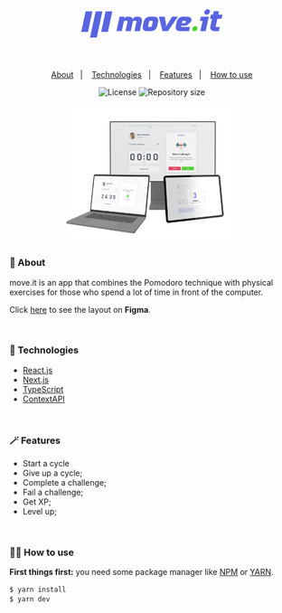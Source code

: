 <br>

<h1 align="center">
    <img alt="Move.it logo" title="Move.it" src="public/logo-full.svg" width="250px" />
</h1>

<br>

<p align="center">
  <a href="#-About">About</a>&nbsp;&nbsp;&nbsp;|&nbsp;&nbsp;&nbsp;
  <a href="#-Technologies">Technologies</a>&nbsp;&nbsp;&nbsp;|&nbsp;&nbsp;&nbsp;
  <a href="#-Features">Features</a>&nbsp;&nbsp;&nbsp;|&nbsp;&nbsp;&nbsp;
  <a href="#-How-to-use">How to use</a>
</p>

<p align="center">
  <img alt="License" src="https://img.shields.io/static/v1?label=license&message=MIT&color=5965e0&labelColor=4953b8">
  <img alt="Repository size" src="https://img.shields.io/github/repo-size/Almeida154/move.it?color=5965e0&labelColor=4953b8">
</p>

<p align="center">
  <img alt="Move.it mockup" src=".github/move.it-mockup.png" width="60%">
</p>

### 🤳 About

move.it is an app that combines the Pomodoro technique with physical exercises for those who spend a lot of time in front of the computer.

Click [here](<https://www.figma.com/file/ge20pu3ofMOKoliUyKx1Nl/Move.it-1.0?node-id=160%3A2761&t=VTr3YAjAGdLmRcAR-0>) to see the layout on **Figma**.

<br>

### 🚀 Technologies

- [React.js](https://reactjs.org)
- [Next.js](https://nextjs.org/)
- [TypeScript](https://www.typescriptlang.org/)
- [ContextAPI](https://reactjs.org/docs/context.html)

<br>

### 🪄 Features

- Start a cycle
- Give up a cycle;
- Complete a challenge;
- Fail a challenge;
- Get XP;
- Level up;

<br>

### 🧑‍💻 How to use

**First things first:** you need some package manager like [NPM](https://www.npmjs.com/) or [YARN](https://classic.yarnpkg.com/lang/en/docs/install/#windows-stable).

```bash
$ yarn install
$ yarn dev
```